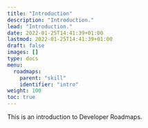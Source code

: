 ```yaml
---
title: "Introduction"
description: "Introduction."
lead: "Introduction."
date: 2022-01-25T14:41:39+01:00
lastmod: 2022-01-25T14:41:39+01:00
draft: false
images: []
type: docs
menu:
  roadmaps:
    parent: "skill"
    identifier: "intro"
weight: 100
toc: true
---
```


This is an introduction to Developer Roadmaps.